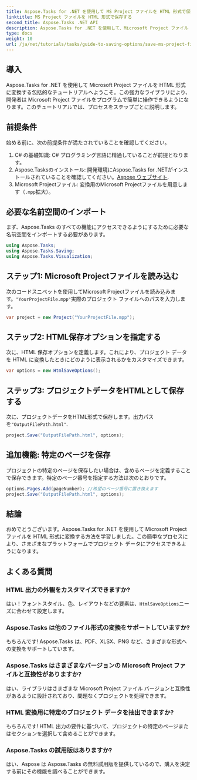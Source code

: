 ```yaml
---
title: Aspose.Tasks for .NET を使用して MS Project ファイルを HTML 形式で保存する
linktitle: MS Project ファイルを HTML 形式で保存する
second_title: Aspose.Tasks .NET API
description: Aspose.Tasks for .NET を使用して、Microsoft Project ファイル (.mpp) を HTML 形式に簡単に変換する方法を学びます。この包括的なチュートリアルでは、プロジェクト ファイルの読み込み、HTML 出力のカスタマイズ、特定のページの保存方法など、手順を追って説明します。
type: docs
weight: 10
url: /ja/net/tutorials/tasks/guide-to-saving-options/save-ms-project-files-to-html-format/
---
```

## 導入

Aspose.Tasks for .NET を使用して Microsoft Project ファイルを HTML 形式に変換する包括的なチュートリアルへようこそ。この強力なライブラリにより、開発者は Microsoft Project ファイルをプログラムで簡単に操作できるようになります。このチュートリアルでは、プロセスをステップごとに説明します。

## 前提条件

始める前に、次の前提条件が満たされていることを確認してください。

1. C# の基礎知識: C# プログラミング言語に精通していることが前提となります。
2.  Aspose.Tasksのインストール: 開発環境にAspose.Tasks for .NETがインストールされていることを確認してください。[Aspose ウェブサイト](https://www.aspose.com).
3. Microsoft Projectファイル: 変換用のMicrosoft Projectファイルを用意します（`.mpp`拡大）。

## 必要な名前空間のインポート

まず、Aspose.Tasks のすべての機能にアクセスできるようにするために必要な名前空間をインポートする必要があります。

```csharp
using Aspose.Tasks;
using Aspose.Tasks.Saving;
using Aspose.Tasks.Visualization;
```

## ステップ1: Microsoft Projectファイルを読み込む

次のコードスニペットを使用してMicrosoft Projectファイルを読み込みます。`"YourProjectFile.mpp"`実際のプロジェクト ファイルへのパスを入力します。

```csharp
var project = new Project("YourProjectFile.mpp");
```

## ステップ2: HTML保存オプションを指定する

次に、HTML 保存オプションを定義します。これにより、プロジェクト データを HTML に変換したときにどのように表示されるかをカスタマイズできます。

```csharp
var options = new HtmlSaveOptions();
```

## ステップ3: プロジェクトデータをHTMLとして保存する

次に、プロジェクトデータをHTML形式で保存します。出力パスを`"OutputFilePath.html"`.

```csharp
project.Save("OutputFilePath.html", options);
```

## 追加機能: 特定のページを保存

プロジェクトの特定のページを保存したい場合は、含めるページを定義することで保存できます。特定のページ番号を指定する方法は次のとおりです。

```csharp
options.Pages.Add(pageNumber); //希望のページ番号に置き換えます
project.Save("OutputFilePath.html", options);
```

## 結論

おめでとうございます。Aspose.Tasks for .NET を使用して Microsoft Project ファイルを HTML 形式に変換する方法を学習しました。この簡単なプロセスにより、さまざまなプラットフォームでプロジェクト データにアクセスできるようになります。

## よくある質問

### HTML 出力の外観をカスタマイズできますか?
はい！フォントスタイル、色、レイアウトなどの要素は、`HtmlSaveOptions`ニーズに合わせて設定します。

### Aspose.Tasks は他のファイル形式の変換をサポートしていますか?
もちろんです! Aspose.Tasks は、PDF、XLSX、PNG など、さまざまな形式への変換をサポートしています。

### Aspose.Tasks はさまざまなバージョンの Microsoft Project ファイルと互換性がありますか?
はい、ライブラリはさまざまな Microsoft Project ファイル バージョンと互換性があるように設計されており、問題なくプロジェクトを処理できます。

### HTML 変換用に特定のプロジェクト データを抽出できますか?
もちろんです! HTML 出力の要件に基づいて、プロジェクトの特定のページまたはセクションを選択して含めることができます。

### Aspose.Tasks の試用版はありますか?
はい、Aspose は Aspose.Tasks の無料試用版を提供しているので、購入を決定する前にその機能を調べることができます。